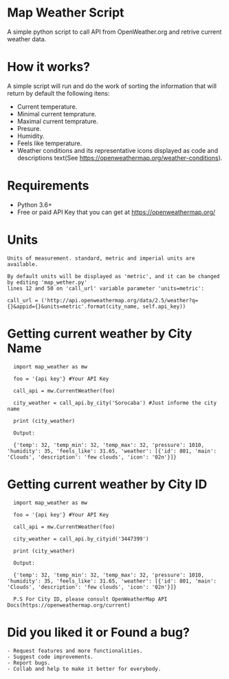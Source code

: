 # Map Weather Script
A simple python script to call API from OpenWeather.org and retrive current weather data.

# How it works?
  A simple script will run and do the work of sorting the information that will return by default the following itens:
  - Current temperature.
  - Minimal current temprature.
  - Maximal current temprature.
  - Presure.
  - Humidity.
  - Feels like temperature.
  - Weather conditions and its representative icons displayed as code and descriptions text(See https://openweathermap.org/weather-conditions).
 
# Requirements
  - Python 3.6+
  - Free or paid API Key that you can get at https://openweathermap.org/

  # Units

    Units of measurement. standard, metric and imperial units are available.   

    By default units will be displayed as 'metric', and it can be changed by editing 'map_wether.py' 
    lines 12 and 50 on 'call_url' variable parameter 'units=metric':

    call_url = ('http://api.openweathermap.org/data/2.5/weather?q={}&appid={}&units=metric'.format(city_name, self.api_key))
  

    
   # Getting current weather by City Name

      import map_weather as mw

      foo = '{api key'} #Your API Key

      call_api = mw.CurrentWeather(foo)

      city_weather = call_api.by_city('Sorocaba') #Just informe the city name

      print (city_weather)

      Output:

      {'temp': 32, 'temp_min': 32, 'temp_max': 32, 'pressure': 1010, 'humidity': 35, 'feels_like': 31.65, 'weather': [{'id': 801, 'main': 'Clouds', 'description': 'few clouds', 'icon': '02n'}]}


   # Getting current weather by City ID

      import map_weather as mw

      foo = '{api key'} #Your API Key

      call_api = mw.CurrentWeather(foo)

      city_weather = call_api.by_cityid('3447399')

      print (city_weather)

      Output:

      {'temp': 32, 'temp_min': 32, 'temp_max': 32, 'pressure': 1010, 'humidity': 35, 'feels_like': 31.65, 'weather': [{'id': 801, 'main': 'Clouds', 'description': 'few clouds', 'icon': '02n'}]}
      
      P.S For City ID, please consult OpenWeatherMap API Docs(https://openweathermap.org/current)

   # Did you liked it or Found a bug?
    - Request features and more functionalities.
    - Suggest code improvements.
    - Report bugs.
    - Collab and help to make it better for everybody.
   
